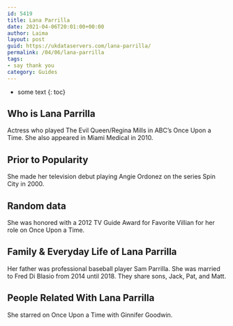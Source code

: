 ```yaml
---
id: 5419
title: Lana Parrilla
date: 2021-04-06T20:01:00+00:00
author: Laima
layout: post
guid: https://ukdataservers.com/lana-parrilla/
permalink: /04/06/lana-parrilla
tags:
- say thank you
category: Guides
---
```


* some text
{: toc}


## Who is Lana Parrilla
                  
                  
                  
Actress who played The Evil Queen/Regina Mills in ABC&#8217;s Once Upon a Time. She also appeared in Miami Medical in 2010. 
                  
              
            
              
            
                
                
                
## Prior to Popularity
                  
                  
                  
She made her television debut playing Angie Ordonez on the series Spin City in 2000. 
                  
              
            
              
            
                
                
                
## Random data
                  
                  
                  
She was honored with a 2012 TV Guide Award for Favorite Villian for her role on Once Upon a Time. 
                  
              
            
              
            
                
                
                
## Family & Everyday Life of Lana Parrilla
                  
                  
                  
Her father was professional baseball player Sam Parrilla. She was married to Fred Di Blasio from 2014 until 2018. They share sons, Jack, Pat, and Matt.
                  
              
            
              
            
                
                
                
## People Related With Lana Parrilla
                  
                  
                  
She starred on Once Upon a Time with Ginnifer Goodwin. 
                  
              
            
              
            
                
              
            
              
              
            
            
              
            
          
          
          